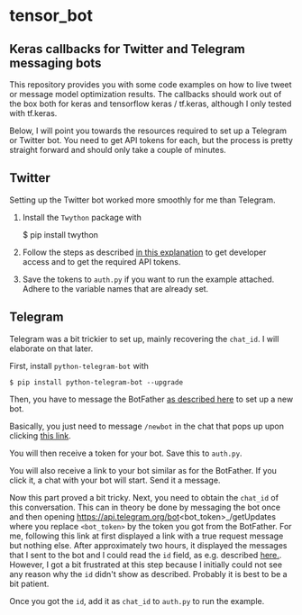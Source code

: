 # tensor_bot
## Keras callbacks for Twitter and Telegram messaging bots

This repository provides you with some code examples on how to live tweet or message model optimization results. 
The callbacks should work out of the box both for keras and tensorflow keras / tf.keras, although I only tested with tf.keras.

Below, I will point you towards the resources required to set up a Telegram or Twitter bot. You need to get API tokens for each, but the process is pretty straight forward and should only take a couple of minutes. 

## Twitter 
Setting up the Twitter bot worked more smoothly for me than Telegram. 

1. Install the `Twython` package with 

    $ pip install twython

2. Follow the steps as described [in this explanation](https://projects.raspberrypi.org/en/projects/getting-started-with-the-twitter-api) to get developer access and to get the required API tokens. 

3. Save the tokens to `auth.py` if you want to run the example attached. Adhere to the variable names that are already set. 

## Telegram
Telegram was a bit trickier to set up, mainly recovering the `chat_id`. I will elaborate on that later. 

First, install `python-telegram-bot` with

    $ pip install python-telegram-bot --upgrade

Then, you have to message the BotFather [as described here](https://core.telegram.org/bots#6-botfather) to set up a new bot. 

Basically, you just need to message `/newbot` in the chat that pops up upon clicking [this link](https://telegram.me/botfather). 

You will then receive a token for your bot. Save this to `auth.py`. 

You will also receive a link to your bot similar as for the BotFather. If you click it, a chat with your bot will start. Send it a message. 

Now this part proved a bit tricky. Next, you need to obtain the `chat_id` of this conversation. This can in theory be done by messaging the bot once and then opening
	https://api.telegram.org/bot<bot_token>_/getUpdates
where you replace `<bot_token>` by the token you got from the BotFather. For me, following this link at first displayed a link with a true request message but nothing else. 
After approximately two hours, it displayed the messages that I sent to the bot and I could read the `id` field, as e.g. described [here.](https://stackoverflow.com/questions/32423837/telegram-bot-how-to-get-a-group-chat-id). 
However, I got a bit frustrated at this step because I initially could not see any reason why the `id` didn't show as described. Probably it is best to be a bit patient. 

Once you got the `id`, add it as `chat_id` to `auth.py` to run the example. 

